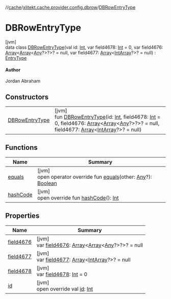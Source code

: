 //[cache](../../../index.md)/[xlitekt.cache.provider.config.dbrow](../index.md)/[DBRowEntryType](index.md)

# DBRowEntryType

[jvm]\
data class [DBRowEntryType](index.md)(val id: [Int](https://kotlinlang.org/api/latest/jvm/stdlib/kotlin/-int/index.html), var field4678: [Int](https://kotlinlang.org/api/latest/jvm/stdlib/kotlin/-int/index.html) = 0, var field4676: [Array](https://kotlinlang.org/api/latest/jvm/stdlib/kotlin/-array/index.html)&lt;[Array](https://kotlinlang.org/api/latest/jvm/stdlib/kotlin/-array/index.html)&lt;[Any](https://kotlinlang.org/api/latest/jvm/stdlib/kotlin/-any/index.html)?&gt;?&gt;? = null, var field4677: [Array](https://kotlinlang.org/api/latest/jvm/stdlib/kotlin/-array/index.html)&lt;[IntArray](https://kotlinlang.org/api/latest/jvm/stdlib/kotlin/-int-array/index.html)?&gt;? = null) : [EntryType](../../xlitekt.cache.provider/-entry-type/index.md)

#### Author

Jordan Abraham

## Constructors

| | |
|---|---|
| [DBRowEntryType](-d-b-row-entry-type.md) | [jvm]<br>fun [DBRowEntryType](-d-b-row-entry-type.md)(id: [Int](https://kotlinlang.org/api/latest/jvm/stdlib/kotlin/-int/index.html), field4678: [Int](https://kotlinlang.org/api/latest/jvm/stdlib/kotlin/-int/index.html) = 0, field4676: [Array](https://kotlinlang.org/api/latest/jvm/stdlib/kotlin/-array/index.html)&lt;[Array](https://kotlinlang.org/api/latest/jvm/stdlib/kotlin/-array/index.html)&lt;[Any](https://kotlinlang.org/api/latest/jvm/stdlib/kotlin/-any/index.html)?&gt;?&gt;? = null, field4677: [Array](https://kotlinlang.org/api/latest/jvm/stdlib/kotlin/-array/index.html)&lt;[IntArray](https://kotlinlang.org/api/latest/jvm/stdlib/kotlin/-int-array/index.html)?&gt;? = null) |

## Functions

| Name | Summary |
|---|---|
| [equals](equals.md) | [jvm]<br>open operator override fun [equals](equals.md)(other: [Any](https://kotlinlang.org/api/latest/jvm/stdlib/kotlin/-any/index.html)?): [Boolean](https://kotlinlang.org/api/latest/jvm/stdlib/kotlin/-boolean/index.html) |
| [hashCode](hash-code.md) | [jvm]<br>open override fun [hashCode](hash-code.md)(): [Int](https://kotlinlang.org/api/latest/jvm/stdlib/kotlin/-int/index.html) |

## Properties

| Name | Summary |
|---|---|
| [field4676](field4676.md) | [jvm]<br>var [field4676](field4676.md): [Array](https://kotlinlang.org/api/latest/jvm/stdlib/kotlin/-array/index.html)&lt;[Array](https://kotlinlang.org/api/latest/jvm/stdlib/kotlin/-array/index.html)&lt;[Any](https://kotlinlang.org/api/latest/jvm/stdlib/kotlin/-any/index.html)?&gt;?&gt;? = null |
| [field4677](field4677.md) | [jvm]<br>var [field4677](field4677.md): [Array](https://kotlinlang.org/api/latest/jvm/stdlib/kotlin/-array/index.html)&lt;[IntArray](https://kotlinlang.org/api/latest/jvm/stdlib/kotlin/-int-array/index.html)?&gt;? = null |
| [field4678](field4678.md) | [jvm]<br>var [field4678](field4678.md): [Int](https://kotlinlang.org/api/latest/jvm/stdlib/kotlin/-int/index.html) = 0 |
| [id](id.md) | [jvm]<br>open override val [id](id.md): [Int](https://kotlinlang.org/api/latest/jvm/stdlib/kotlin/-int/index.html) |
